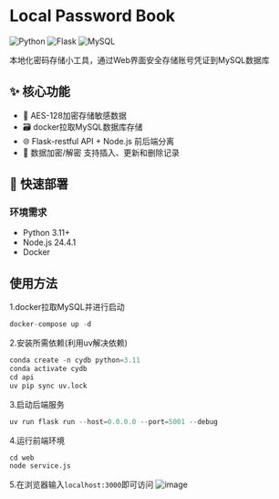 # Local Password Book

![Python](https://img.shields.io/badge/Python-3.11%2B-blue)
![Flask](https://img.shields.io/badge/Flask-3.0%2B-lightgrey)
![MySQL](https://img.shields.io/badge/MySQL-8.0%2B-orange)

本地化密码存储小工具，通过Web界面安全存储账号凭证到MySQL数据库

## ✨ 核心功能

- 🔐 AES-128加密存储敏感数据
- 🗃️ docker拉取MySQL数据库存储
- 🌐 Flask-restful API + Node.js 前后端分离
- 🔄 数据加密/解密 支持插入、更新和删除记录

## 🚀 快速部署

### 环境需求
- Python 3.11+
- Node.js 24.4.1
- Docker

## 使用方法
1.docker拉取MySQL并进行启动
```python
docker-compose up -d
```
2.安装所需依赖(利用uv解决依赖)
```python
conda create -n cydb python=3.11
conda activate cydb
cd api
uv pip sync uv.lock
```
3.启动后端服务
```python
uv run flask run --host=0.0.0.0 --port=5001 --debug
```
4.运行前端环境
```python
cd web
node service.js
```
5.在浏览器输入`localhost:3000`即可访问
![image](https://github.com/user-attachments/assets/2003c7ab-de33-49f7-baae-c045f9bfdeb7)



